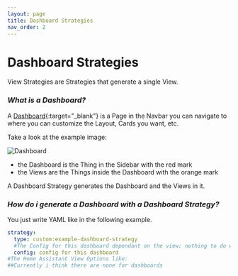 ```yaml
---
layout: page
title: Dashboard Strategies
nav_order: 2
---
```


# Dashboard Strategies

View Strategies are Strategies that generate a single View.

### *What is a Dashboard?*

A [Dashboard](https://www.home-assistant.io/dashboards/){:target="_blank"} is a Page in the Navbar you can navigate to where you can customize the Layout, Cards you want, etc.

Take a look at the example image:

 ![Dashboard](/strategy-pack/assets/dashboard/dashboard.png "Dashboard")

 - the Dashboard is the Thing in the Sidebar with the red mark
 - the Views are the Things inside the Dashboard with the orange mark

A Dashboard Strategy generates the Dashboard and the Views in it.

### *How do i generate a Dashboard with a Dashboard Strategy?*

You just write YAML like in the following example.

```yaml
strategy:
  type: custom:example-dashboard-strategy
  #The Config for this dashboard dependant on the view; nothing to do with HA Config
  config: config for this dashboard
#The Home Assistant View Options like:
##Currently i think there are none for dashboards
```
